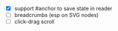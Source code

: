 - [x] support #anchor to save state in reader
- [ ] breadcrumbs (esp on SVG nodes)
- [ ] click-drag scroll
